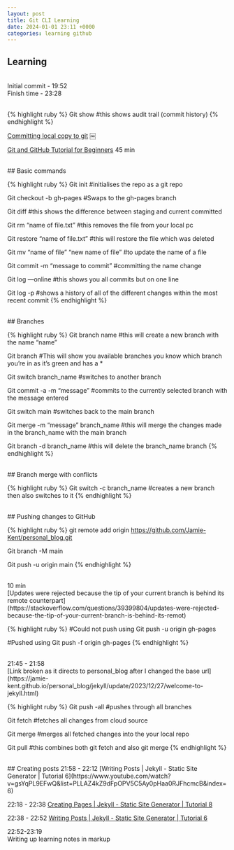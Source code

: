 ```yaml
---
layout: post
title: Git CLI Learning
date: 2024-01-01 23:11 +0000
categories: learning github
---
```


## Learning

<br>
Initial commit - 19:52 <br>
Finish time - 23:28
<br>
<br>

<!-- CODE BLOCK -->
{% highlight ruby %}
Git show
#this shows audit trail (commit history)
{% endhighlight %}

[Committing local copy to git](https://stackoverflow.com/questions/36160779/git-added-wrong-folder-source)
￼

[Git and GitHub Tutorial for Beginners](https://www.youtube.com/watch?v=tRZGeaHPoaw)
45 min

<br>
## Basic commands

<!-- CODE BLOCK -->
{% highlight ruby %}
Git init
#initialises the repo as a git repo

Git checkout -b gh-pages
#Swaps to the gh-pages branch

Git diff
#this shows the difference between staging and current committed

Git rm “name of file.txt”
#this removes the file from your local pc

Git restore “name of file.txt”
#this will restore the file which was deleted

Git mv “name of file” “new name of file”
#to update the name of a file

Git commit -m “message to commit”
#committing the name change

Git log —online
#this shows you all commits but on one line

Git log -p
#shows a history of all of the different changes within the most recent commit
{% endhighlight %}

<br>
## Branches

<!-- CODE BLOCK -->
{% highlight ruby %}
Git branch name
#this will create a new branch with the name “name”

Git branch
#This will show you available branches you know which branch you’re in as it’s green and has a *

Git switch branch_name
#switches to another branch

Git commit -a -m “message”
#commits to the currently selected branch with the message entered

Git switch main
#switches back to the main branch

Git merge -m “message” branch_name
#this will merge the changes made in the branch_name with the main branch

Git branch -d branch_name
#this will delete the branch_name branch
{% endhighlight %}

<br>
## Branch merge with conflicts

<!-- CODE BLOCK -->
{% highlight ruby %}
Git switch -c branch_name
#creates a new branch then also switches to it
{% endhighlight %}

<br>
## Pushing changes to GitHub

<!-- CODE BLOCK -->
{% highlight ruby %}
git remote add origin https://github.com/Jamie-Kent/personal_blog.git

Git branch -M main

Git push -u origin main
{% endhighlight %}

<br>
10 min
<br>
[Updates were rejected because the tip of your current branch is behind its remote counterpart](https://stackoverflow.com/questions/39399804/updates-were-rejected-because-the-tip-of-your-current-branch-is-behind-its-remot)

<!-- CODE BLOCK -->
{% highlight ruby %}
#Could not push using 
Git push -u origin gh-pages

#Pushed using
Git push -f origin gh-pages
{% endhighlight %}

<br>
21:45 - 21:58
<br>
[Link broken as it directs to personal_blog after I changed the base url](https://jamie-kent.github.io/personal_blog/jekyll/update/2023/12/27/welcome-to-jekyll.html)


<!-- CODE BLOCK -->
{% highlight ruby %}
Git push -all
#pushes through all branches

Git fetch
#fetches all changes from cloud source

Git merge
#merges all fetched changes into the your local repo

Git pull
#this combines both git fetch and also git merge
{% endhighlight %}


<br>
## Creating posts
21:58 - 22:12
[Writing Posts | Jekyll - Static Site Generator | Tutorial 6](https://www.youtube.com/watch?v=gsYqPL9EFwQ&list=PLLAZ4kZ9dFpOPV5C5Ay0pHaa0RJFhcmcB&index=6)



22:18 - 22:38
[Creating Pages | Jekyll - Static Site Generator | Tutorial 8](https://www.youtube.com/watch?v=1na-IWfv08M&list=PLLAZ4kZ9dFpOPV5C5Ay0pHaa0RJFhcmcB&index=8)


22:38 - 22:52
[Writing Posts | Jekyll - Static Site Generator | Tutorial 6](https://www.youtube.com/watch?v=gsYqPL9EFwQ&list=PLLAZ4kZ9dFpOPV5C5Ay0pHaa0RJFhcmcB&index=6)

22:52-23:19
<br>
Writing up learning notes in markup